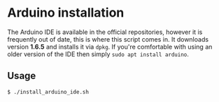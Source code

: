 # Arduino installation

The Arduino IDE is available in the official repositories, however it is
frequently out of date, this is where this script comes in. It downloads
version **1.6.5** and installs it via `dpkg`. If you're comfortable with using
an older version of the IDE then simply `sudo apt install arduino`.

## Usage

```
$ ./install_arduino_ide.sh
```
